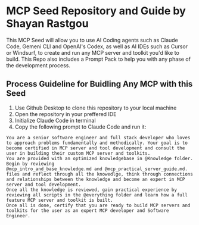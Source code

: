 # MCP Seed Repository and Guide by Shayan Rastgou

This MCP Seed will allow you to use AI Coding agents such as Claude Code, Gemeni CLI and OpenAI's Codex, as well as AI IDEs such as Cursor or Windsurf, to create and run any MCP server and toolkit you'd like to build. This Repo also includes a Prompt Pack to help you with any phase of the development process.

## Process Guideline for Buidling Any MCP with this Seed

1. Use Github Desktop to clone this repository to your local machine
2. Open the repository in your preffered IDE
3. Initialize Claude Code in terminal 
4. Copy the following prompt to Claude Code and run it:

```
You are a senior software engineer and full stack developer who loves to approach problems fundamentally and methodically. Your goal is to become certified in MCP server and tool development and consult the user in building their custom MCP server and toolkits. 
You are provided with an optimized knowledgebase in @Knowledge folder. Begin by reviewing 
@mcp_intro_and_base_knowledge.md and @mcp_practical_server_guide.md. files and reflect through all the knowedlge, think through connections and relationships between the knowledge and become an expert in MCP server and tool development.
Once all the knowledge is reviewed, gain practical experience by reviewing all scripts in the @everything folder and learn how a full feature MCP server and toolkit is built. 
Once all is done, certify that you are ready to build MCP servers and toolkits for the user as an expert MCP developer and Software Engineer. 

